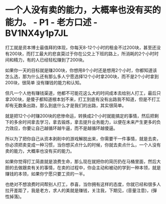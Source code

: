 # 一个人没有卖的能力，大概率也没有买的能力。 - P1 - 老方口述 - BV1NX4y1p7JL

打工就是资本博士最值拜的体现，你每天8-12个小时的租金不过200块，甚至还没有200块，而打工最大的悲哀莫过于你在公交上下班的路上，所消耗的2个小时时间和精力，有的人已经轻松赚到了200块。

如果你一天的目标就是赚200块，你想用8个小时还是想用2个小时，你都知道该怎么选，那为什么还有那么多人宁愿选择12个小时拿200块，而不是2个小时拿到200块，很简单 没有赚钱的能力和认知。

但凡一个人他有赚钱渠道，他都不可能花这么大的时间成本去给别人打工，最后只拿200块，是傻子都知道根本划不来，打工到底有没有出路我不知道，但是不打工却有无数条出路，那么到底什么才是我们的出路，其实很简单。

就是把12个小时赚200块的悲惨命运，转换成2个小时就能搞定的事情，然后把剩下的多余时间拿去学习，拿去锻炼，拿去提升业务能力，以便在未来产生更多的负力效应，你要让自己越循环越牛逼，而不是越循环越傻逼。

所以为了把你自己从资本剥削中的游戏解脱出来，你需要干一件事情，就是去卖，你必须把卖变成一种习惯，当你想买点什么的时候，你就去卖点什么，一个人没有卖的能力，大概率也没有买的能力。

如果你觉得打工简直就是浪费生命，那么现在就把你的简历扔在马桶里面，然后大胆的去做跟卖有关的事情，在卖的过程中，你会主动和被动的学到一种本领，就是赚钱的本领，如果你宁愿只要工资的一半。

也绝对不想浪费时间帮别人打工，恭喜，当你拥有这样的态度，你就已经和很多人拉开差距了，我是老方，求人的美就是赚钱，关注我，下期见，(音量注意)，(彈性掉落)。

